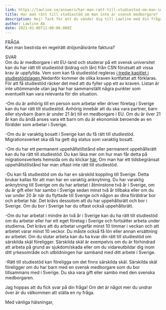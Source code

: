 ```yaml
---
link: https://lawline.se/answers/har-man-ratt-till-studiestod-om-man-inte-ar-svensk-medborgare
title: Har man rätt till studiestöd om man inte är svensk medborgare? - CSN - Lawline
description: Hej! Tack för att du vänder dig till Lawline med din fråga!Om du är medborgare i ett EU-land och studerar på ett svensk universitet kan du har rätt till studiestöd (bidrag och lån) från CSN förutsatt att vissa krav är uppfyllda. Vem som kan få studiestöd regleras i tredje kapitlet i studiestödslagen. Nedanför kommer de olika kraven kortfattat att förklaras. För att få studiestöd räcker det med att du fyller upp ett av kraven. Listan är inte uttömmande utan jag har har sammanställt några punkter som eventuellt kan vara relevanta för din situation.
author: Lawline Ab
date: 2021-01-06T11:00:00.000Z
---
```

FRÅGA  
Kan man bestrida en regelrätt dröjsmålsränte faktura?

SVAR  
Om du är medborgare i ett EU-land och studerar på ett svensk universitet kan du har rätt till studiestöd (bidrag och lån) från CSN förutsatt att vissa krav är uppfyllda. Vem som kan få studiestöd regleras [i tredje kapitlet i studiestödslagen.](https://lagen.nu/1999:1395#K3R1)Nedanför kommer de olika kraven kortfattat att förklaras. För att få studiestöd räcker det med att du fyller upp ett av kraven. Listan är inte uttömmande utan jag har har sammanställt några punkter som eventuellt kan vara relevanta för din situation.

-Om du är anhörig till en person som arbetar eller driver företag i Sverige kan du har rätt till studiestöd. Anhörig innebär att du ska vara partner, barn eller styvbarn (barn är under 21 år) till en medborgare i EU. Om du är över 21 år kan du ändå anses vara ett barn om du är ekonomisk beroende av en förälder som arbetar i Sverige.

-Om du är varaktig bosatt i Sverige kan du få rätt till studiestöd. Migrationsverket ska då ha gett dig status som varaktig bosatt.

-Om du har ett permanent uppehållstillstånd eller permanent uppehållsrätt kan du ha rätt till studiestöd. Du kan läsa mer om hur man får detta på migrationsverkets hemsida om du klickar [här.](https://www.migrationsverket.se/Privatpersoner/EU-medborgare-och-varaktigt-bosatta/Uppehallstillstand-for-EU-medborgare.html) Om man har ett tidsbegränsat uppehållstillstånd har man oftast inte rätt till studiestöd.

-Du kan få studiestöd om du har en särskild koppling till Sverige. Detta brukar kallas för att man har en varaktig anknytning. Du har varaktig anknytning till Sverige om du har arbetat i åtminstone två år i Sverige, om du är gift eller har sambo i Sverige sedan minst två år tillbaka eller om du var under 20 år när du flyttade till Sverige och någon av dina föräldrar bor och arbetar här. Det krävs dessutom att du har uppehållsrätt och bor i Sverige. Om du bor i Sverige har du oftast också uppehållsrätt.

-Om du har arbetat i mindre än två år i Sverige kan du ha rätt till studiestöd om du arbetar eller har ett eget företag i Sverige och fortsätter arbeta under studierna. Det krävs att du arbetar ungefär minst 10 timmar i veckan och att arbetet varar minst 10 veckor. Du måste också få lön eller annan ersättning av arbetet. Om du slutar arbeta kan du ha kvar din rätt till studiestöd om särskilda skäl föreligger. Särskilda skäl är exempelvis om du är förhindrad att arbeta på grund av sjukdom/skada eller om du vidareutbildar dig inom ditt yrkesområde och utbildningen har samband med ditt arbete i Sverige.

-Rätt till studiestöd kan föreligga om det finns särskilda skäl. Särskilda skäl föreligger om du har barn med en svensk medborgare som du bor tillsammans med i Sverige. Du ska vara gift eller sambo med den svenska medborgaren.

Jag hoppas att du fick svar på din fråga! Om det är något mer du undrar över är du välkommen att ställa en ny fråga.

Med vänliga hälsningar,
